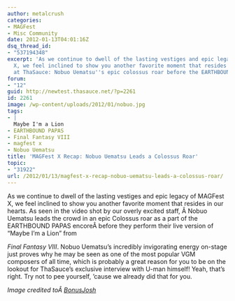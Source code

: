 ```yaml
---
author: metalcrush
categories:
- MAGFest
- Misc Community
date: 2012-01-13T04:01:16Z
dsq_thread_id:
- "537194348"
excerpt: 'As we continue to dwell of the lasting vestiges and epic legacy of MAGFest
  X, we feel inclined to show you another favorite moment that resides in our hearts
  at ThaSauce: Nobuo Uematsu''s epic colossus roar before the EARTHBOUND PAPAS encore! '
forum:
- "12"
guid: http://newtest.thasauce.net/?p=2261
id: 2261
image: /wp-content/uploads/2012/01/nobuo.jpg
tags:
- |
  Maybe I'm a Lion
- EARTHBOUND PAPAS
- Final Fantasy VIII
- magfest x
- Nobuo Uematsu
title: 'MAGFest X Recap: Nobuo Uematsu Leads a Colossus Roar'
topic:
- "31922"
url: /2012/01/13/magfest-x-recap-nobuo-uematsu-leads-a-colossus-roar/
---
```


<center>
</center>As we continue to dwell of the lasting vestiges and epic legacy of MAGFest X, we feel inclined to show you another favorite moment that resides in our hearts. As seen in the video shot by our overly excited staff, Â Nobuo Uematsu leads the crowd in an epic Colossus roar as a part of the EARTHBOUND PAPAS encoreÂ before they perform their live version of &#8220;Maybe I&#8217;m a Lion&#8221; from 

_Final Fantasy VIII_. Nobuo Uematsu&#8217;s incredibly invigorating energy on-stage just proves why he may be seen as one of the most popular VGM composers of all time, which is probably a great reason for you to be on the lookout for ThaSauce&#8217;s exclusive interview with U-man himself! Yeah, that&#8217;s right. Try not to pee yourself, &#8217;cause we already did that for you.

_Image credited toÂ [BonusJosh](http://bonusjosh.tumblr.com/post/15550903113/just-got-back-from-magfest-and-it-seriously-was)_